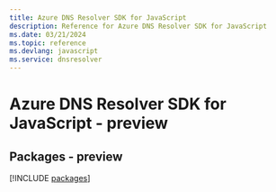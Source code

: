 ```yaml
---
title: Azure DNS Resolver SDK for JavaScript
description: Reference for Azure DNS Resolver SDK for JavaScript
ms.date: 03/21/2024
ms.topic: reference
ms.devlang: javascript
ms.service: dnsresolver
---
```

# Azure DNS Resolver SDK for JavaScript - preview
## Packages - preview
[!INCLUDE [packages](dns-resolver-index.md)]
